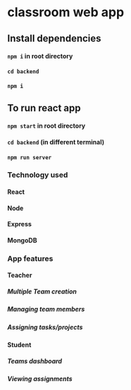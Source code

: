 # classroom web app
## Install dependencies 
#### `npm i` in root directory
#### `cd backend`
#### `npm i` 
## To run react app
#### `npm start` in root directory
#### `cd backend` (in different terminal)
#### `npm run server` 
### Technology used
#### React
#### Node
#### Express
#### MongoDB

### App features
#### Teacher
##### Multiple Team creation
##### Managing team members
##### Assigning tasks/projects
#### Student
##### Teams dashboard
##### Viewing assignments
 

